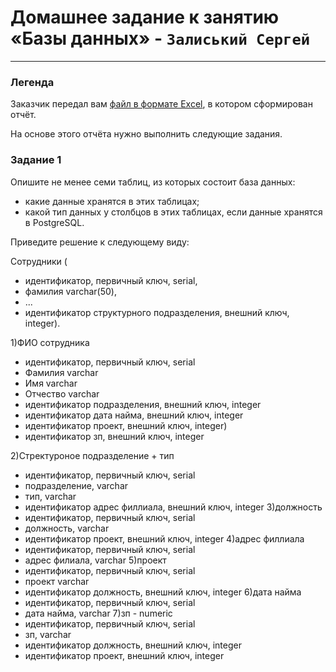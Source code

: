 # Домашнее задание к занятию «Базы данных» - `Залиський Сергей`
   

---

### Легенда

Заказчик передал вам [файл в формате Excel](https://github.com/netology-code/sdb-homeworks/blob/main/resources/hw-12-1.xlsx), в котором сформирован отчёт. 

На основе этого отчёта нужно выполнить следующие задания.

### Задание 1

Опишите не менее семи таблиц, из которых состоит база данных:

- какие данные хранятся в этих таблицах;
- какой тип данных у столбцов в этих таблицах, если данные хранятся в PostgreSQL.

Приведите решение к следующему виду:

Сотрудники (

- идентификатор, первичный ключ, serial,
- фамилия varchar(50),
- ...
- идентификатор структурного подразделения, внешний ключ, integer).


1)ФИО сотрудника
- идентификатор, первичный ключ, serial
- Фамилия varchar
- Имя varchar
- Отчество varchar
- идентификатор подразделения, внешний ключ, integer
- идентификатор дата найма, внешний ключ, integer
- идентификатор проект, внешний ключ, integer)
- идентификатор зп, внешний ключ, integer

2)Стректуроное подразделение + тип
- идентификатор, первичный ключ, serial
- подразделение, varchar
- тип, varchar
- идентификатор адрес филлиала, внешний ключ, integer
3)должность
- идентификатор, первичный ключ, serial
- должность, varchar
- идентификатор проект, внешний ключ, integer
4)адрес филлиала
- идентификатор, первичный ключ, serial
- адрес филиала, varchar
5)проект
- идентификатор, первичный ключ, serial
- проект varchar
- идентификатор должность, внешний ключ, integer
6)дата найма
- идентификатор, первичный ключ, serial
- дата найма, varchar
7)зп - numeric
- идентификатор, первичный ключ, serial
- зп, varchar
- идентификатор должность, внешний ключ, integer
- идентификатор проект, внешний ключ, integer